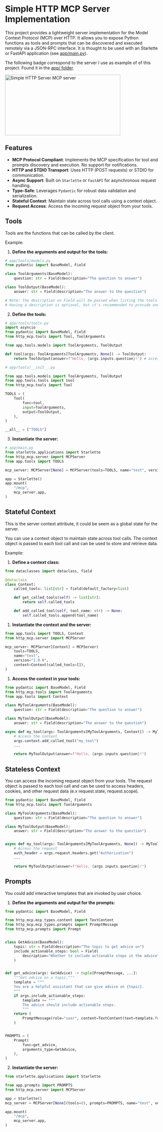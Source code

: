 # Simple HTTP MCP Server Implementation

This project provides a lightweight server implementation for the Model Context
Protocol (MCP) over HTTP. It allows you to expose Python functions as tools and
prompts that can be discovered and executed remotely via a JSON-RPC interface.
It is thought to be used with an Starlette or FastAPI application (see
[app/main.py](app/main.py)).

The following badge correspond to the server I use as example of of this
project. Found it in the [app/ folder](app/main.py).

<a href="https://glama.ai/mcp/servers/@yeison-liscano/http_mcp">
  <img width="380" height="200" src="https://glama.ai/mcp/servers/@yeison-liscano/http_mcp/badge" alt="Simple HTTP Server MCP server" />
</a>

## Features

- **MCP Protocol Compliant**: Implements the MCP specification for tool and
  prompts discovery and execution. No support for notifications.
- **HTTP and STDIO Transport**: Uses HTTP (POST requests) or STDIO for
  communication.
- **Async Support**: Built on `Starlette` or `FastAPI` for asynchronous request
  handling.
- **Type-Safe**: Leverages `Pydantic` for robust data validation and
  serialization.
- **Stateful Context**: Maintain state across tool calls using a context object.
- **Request Access**: Access the incoming request object from your tools.

## Tools

Tools are the functions that can be called by the client.

Example:

1. **Define the arguments and output for the tools:**

```python
# app/tools/models.py
from pydantic import BaseModel, Field

class ToolArguments(BaseModel):
    question: str = Field(description="The question to answer")

class ToolOutput(BaseModel):
    answer: str = Field(description="The answer to the question")

# Note: the description on Field will be passed when listing the tools.
# Having a description is optional, but it's recommended to provide one.
```

2. **Define the tools:**

```python
# app/tools/tools.py
import asyncio
from pydantic import BaseModel, Field
from http_mcp.tools import Tool, ToolArguments

from app.tools.models import ToolArguments, ToolOutput

def tool(args: ToolArguments[ToolArguments, None]) -> ToolOutput:
    return ToolOutput(answer=f"Hello, {args.inputs.question}!") # access the inputs using args.inputs

```

```python
# app/tools/__init__.py

from app.tools.models import ToolArguments, ToolOutput
from app.tools.tools import tool
from http_mcp.tools import Tool

TOOLS = (
    Tool(
        func=tool,
        input=ToolArguments,
        output=ToolOutput,
    ),
)

__all__ = ["TOOLS"]

```

3. **Instantiate the server:**

```python
# app/main.py
from starlette.applications import Starlette
from http_mcp.server import MCPServer
from app.tools import TOOLS

mcp_server: MCPServer[None] = MCPServer(tools=TOOLS, name="test", version="1.0.0")

app = Starlette()
app.mount(
    "/mcp",
    mcp_server.app,
)

```

## Stateful Context

This is the server context attribute, it could be seem as a global state for the
server.

You can use a context object to maintain state across tool calls. The context
object is passed to each tool call and can be used to store and retrieve data.

Example:

1. **Define a context class:**

```python
from dataclasses import dataclass, field

@dataclass
class Context:
    called_tools: list[str] = field(default_factory=list)

    def get_called_tools(self) -> list[str]:
        return self.called_tools

    def add_called_tool(self, tool_name: str) -> None:
        self.called_tools.append(tool_name)
```

1. **Instantiate the context and the server:**

```python
from app.tools import TOOLS, Context
from http_mcp.server import MCPServer

mcp_server: MCPServer[Context] = MCPServer(
    tools=TOOLS,
    name="test",
    version="1.0.0",
    context=Context(called_tools=[]),
)
```

1. **Access the context in your tools:**

```python
from pydantic import BaseModel, Field
from http_mcp.tools import ToolArguments
from app.tools import Context

class MyToolArguments(BaseModel):
    question: str = Field(description="The question to answer")

class MyToolOutput(BaseModel):
    answer: str = Field(description="The answer to the question")

async def my_tool(args: ToolArguments[MyToolArguments, Context]) -> MyToolOutput:
    # Access the context
    args.context.add_called_tool("my_tool")
    ...

    return MyToolOutput(answer=f"Hello, {args.inputs.question}!")
```

## Stateless Context

You can access the incoming request object from your tools. The request object
is passed to each tool call and can be used to access headers, cookies, and
other request data (e.x request.state, request.scope).

```python
from pydantic import BaseModel, Field
from http_mcp.tools import ToolArguments

class MyToolArguments(BaseModel):
    question: str = Field(description="The question to answer")

class MyToolOutput(BaseModel):
    answer: str = Field(description="The answer to the question")


async def my_tool(args: ToolArguments[MyToolArguments, None]) -> MyToolOutput:
    # Access the request
    auth_header = args.request.headers.get("Authorization")
    ...

    return MyToolOutput(answer=f"Hello, {args.inputs.question}!")
```

## Prompts

You could add interactive templates that are invoked by user choice.

1. **Define the arguments and output for the prompts:**

```python
from pydantic import BaseModel, Field

from http_mcp.mcp_types.content import TextContent
from http_mcp.mcp_types.prompts import PromptMessage
from http_mcp.prompts import Prompt


class GetAdvice(BaseModel):
    topic: str = Field(description="The topic to get advice on")
    include_actionable_steps: bool = Field(
        description="Whether to include actionable steps in the advice", default=False
    )


def get_advice(args: GetAdvice) -> tuple[PromptMessage, ...]:
    """Get advice on a topic."""
    template = """
    You are a helpful assistant that can give advice on {topic}.
    """
    if args.include_actionable_steps:
        template += """
        The advice should include actionable steps.
        """
    return (
        PromptMessage(role="user", content=TextContent(text=template.format(topic=args.topic))),
    )


PROMPTS = (
    Prompt(
        func=get_advice,
        arguments_type=GetAdvice,
    ),
)
```

2. **Instantiate the server:**

```python
from starlette.applications import Starlette

from app.prompts import PROMPTS
from http_mcp.server import MCPServer

app = Starlette()
mcp_server = MCPServer[None](tools=(), prompts=PROMPTS, name="test", version="1.0.0")

app.mount(
    "/mcp",
    mcp_server.app,
)

```
